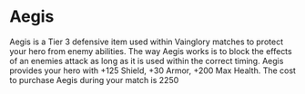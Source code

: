 # Aegis

Aegis is a Tier 3 defensive item used within Vainglory matches to protect your hero from enemy abilities.  The way Aegis works is to block the effects of an enemies attack as long as it is used within the correct timing. Aegis provides your hero with +125 Shield, +30 Armor, +200 Max Health. The cost to purchase Aegis during your match is 2250

